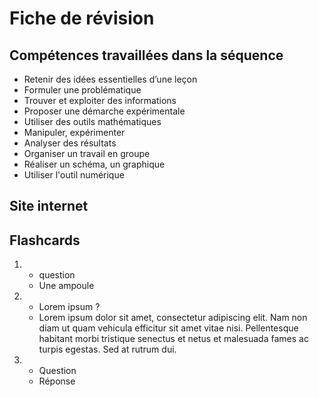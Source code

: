# Fiche de révision


## Compétences travaillées dans la séquence
- Retenir des idées essentielles d’une leçon
- Formuler une problématique
- Trouver et exploiter des informations
- Proposer une démarche expérimentale
- Utiliser des outils mathématiques
- Manipuler, expérimenter
- Analyser des résultats
- Organiser un travail en groupe
- Réaliser un schéma, un graphique
- Utiliser l'outil numérique

## Site internet



## Flashcards


<div markdown class="flashcard">

1. 
    - question
    - Une ampoule
2. 
    - Lorem ipsum ?
    - Lorem ipsum dolor sit amet, consectetur adipiscing elit. Nam non diam ut quam vehicula efficitur sit amet vitae nisi. Pellentesque habitant morbi tristique senectus et netus et malesuada fames ac turpis egestas. Sed at rutrum dui.
3. 
    - Question
    - Réponse

</div>

